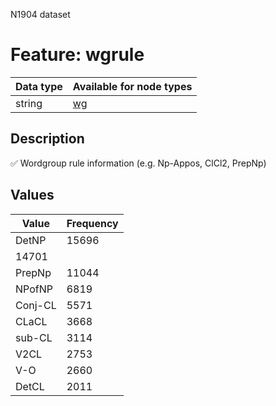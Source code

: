 <p>N1904 dataset</p>

<h1>Feature: wgrule</h1>

<table>
<thead>
<tr>
  <th>Data type</th>
  <th>Available for node types</th>
</tr>
</thead>
<tbody>
<tr>
  <td>string</td>
  <td><A HREF="featurebynodetype.md#wg">wg</A></td>
</tr>
</tbody>
</table>

<h2>Description</h2>

<p>✅ Wordgroup rule information (e.g. Np-Appos, ClCl2, PrepNp)</p>

<h2>Values</h2>

<table>
<thead>
<tr>
  <th>Value</th>
  <th>Frequency</th>
</tr>
</thead>
<tbody>
<tr>
  <td>DetNP</td>
  <td>15696</td>
</tr>
<tr>
  <td>14701</td>
</tr>
<tr>
  <td>PrepNp</td>
  <td>11044</td>
</tr>
<tr>
  <td>NPofNP</td>
  <td>6819</td>
</tr>
<tr>
  <td>Conj-CL</td>
  <td>5571</td>
</tr>
<tr>
  <td>CLaCL</td>
  <td>3668</td>
</tr>
<tr>
  <td>sub-CL</td>
  <td>3114</td>
</tr>
<tr>
  <td>V2CL</td>
  <td>2753</td>
</tr>
<tr>
  <td>V-O</td>
  <td>2660</td>
</tr>
<tr>
  <td>DetCL</td>
  <td>2011</td>
</tr>
</tbody>
</table>
